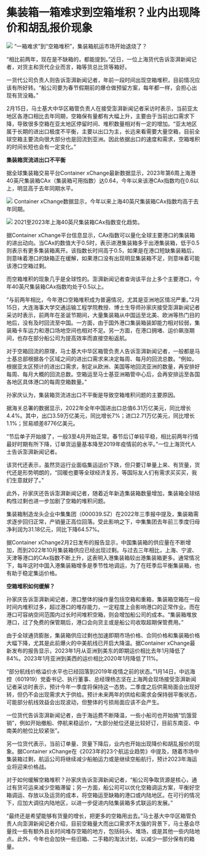 # 集装箱一箱难求到空箱堆积？业内出现降价和胡乱报价现象

![](https://inews.gtimg.com/newsapp_bt/0/15669037899/1000)
“一箱难求”到“空箱堆积”，集装箱航运市场开始退烧了？

“相比前两年，现在是不缺箱的，都能提到。”近日，一位上海货代告诉澎湃新闻记者，对货主和货代企业而言，箱等货总比货等箱好。

一货代公司负责人则告诉澎湃新闻记者，年前一段时间出现空箱堆积，目前情况应该有所好转。“船公司要为春节假期前的爆仓做预留方案，每年都一样，会担心出现有货没箱。”

2月15日，马士基大中华区箱管负责人在接受澎湃新闻记者采访时表示，当前亚太地区各港口相比去年同期，空箱保有量都有大幅上升，主要由于当前出口需求下降，导致很多空箱在亚太地区停留时间、堆积数量相对有一定的增加。“亚太地区属于长期的进出口极度不平衡，主要以出口为主，长远来看需要大量空箱，目前全球空箱主要流向很大部分也是回流到亚洲。因此依据出口的速度和需求，空箱堆积的时间长短也会有一定变化。”

**集装箱货流进出口不平衡**

据全球集装箱交易平台Container
xChange最新数据显示，2023年第6周上海港40英尺集装箱CAx（集装箱可用指数）达0.64，今年以来该港CAx指数均在0.6以上，明显高于去年同期水平。

![](https://inews.gtimg.com/newsapp_bt/0/15669037901/1000)
Container xChange数据显示，今年以来上海40英尺集装箱CAx指数均高于去年同期。

![](https://inews.gtimg.com/newsapp_bt/0/15669037904/1000)
2021至2023年上海40英尺集装箱CAx指数变化趋势。

据Container
xChange平台信息显示，CAx指数可以量化全球主要港口的集装箱的进出动向。当CAx的数值大于0.5时，表示进港集装箱多于出港集装箱，低于0.5则表示有更多集装箱离开。该指数长时间高于0.5，如果是在港口短缺集装箱后，则意味着港口的缺箱正在缓解，如果港口没有出现明显集装箱不足，则意味着可能该港口空箱过剩。

而空箱堆积的现象几乎是全球性的。澎湃新闻记者查询该平台上多个主要港口，今年40英尺集装箱CAx指数均处于0.5以上。

“与前两年相比，今年港口空箱堆积成为普遍情况，尤其是亚洲地区情况严重。”2月15日，大连海事大学交通运输工程学院教授、博士生导师孙家庆接受澎湃新闻记者采访时表示，前两年在圣诞节期间，大量集装箱从中国运至北美、欧洲等热门目的地后，没有及时回流至中国。一方面，由于国外港口集装箱装卸能力相对较弱，集装箱卡车运力和港口场地空间也相对不足。另一方面，在港口拥堵、运价飙涨期间，也存在部分船公司为提高效率而直接空船返航。

对于空箱回流的原理，马士基大中华区箱管负责人告诉澎湃新闻记者，一般都是马士基总部根据各个区域之间的进出口需求来决定每周、每月的回流总数。“例如，根据亚太区预计的进出口需求，制定从欧洲、美国等地回流亚洲的数量，再安排好每周、每月大概的回流总数。空箱运至马士基亚洲箱管中心后，会再安排运至各国各地区具体港口的每周空箱数量。”

孙家庆认为，集装箱货流进出口不平衡是导致空箱堆积问题的主要原因。

据海关总署的数据显示，2022年全年中国进出口总值6.31万亿美元，同比增长4.4%。其中，出口3.59万亿美元，同比增长7%；进口2.71万亿美元，同比增长1.1%；贸易顺差8776亿美元。

“节后单子开始接了，一般3至4月开始正常。春节后订单较平稳，相比前两年行情最好时期有所下降，订单货运量基本降至2019年疫情前的水平。”一位上海货代人士告诉澎湃新闻记者。

该货代还表示，虽然货运行业面临集运运价下跌，但只要订单量上来、有货量，货代还是形势明朗的，“回暖也要等全球经济复苏，等国际友人们有需求买买买，我们生意就好了。”

此外，孙家庆还告诉澎湃新闻记者，随着近年新造集装箱数量增加，集装箱全球结构性过剩也进一步加剧了空箱的堆积问题。

集装箱制造龙头企业中集集团（000039.SZ）在2022年三季报中提及，集装箱需求逐步回归正常，产销量正高位回落。受此影响之下，中集集团去年前三季度归母净利润为31.18亿元，同比下降64.57%。

据Container
xChange2月2日发布的报告显示，中国集装箱的供应量在不断增加，而到2022年10月集装箱供应已经出现过剩。与过去三年相比，上海、宁波、天津等港口的CAx指数不断上升，这表明入港集装箱较出港集装箱更多。通常情况下，每年这时中国入港集装箱增多是季节性地调运，为了在旺季后平衡集装箱，也有助于稳定集运价格。

**空箱堆积如何缓解？**

孙家庆告诉澎湃新闻记者，港口整体的操作量包括空箱和重箱，集装箱空箱在一段时间内堆积过多，超过港口的堆存能力，一定程度上会影响港口的正常作业。而在港口可容纳空间范围内过长时间堆积空箱，则会增加船公司的成本。“集装箱堆放港口，过了免费的保管期后，港口会向货主或是船公司收取超期保管费用。”

由于全球通货膨胀，集装箱供应过剩也加速即期市场价格、合同价格和集装箱价格大幅下降，尤其是此前爆火的中美航线已开启大降温。据Container
xChange最新发布的报告显示，2023年1月从亚洲到美东的即期运价相比去年1月降低了84%。2023年1月亚洲到美西的运价相比2020年1月降低了11%。

“部分航线价格溢价水平也已经回落到2019年疫情之前的状态。”1月14日，中远海控（601919）党委书记、执行董事、总经理杨志坚在上海两会现场接受澎湃新闻记者采访时表示，预计今年一季度将保持这一态势。二季度之后供需局面会出现好转，但仍不会出现需求大于供给。预计未来两年的供给和需求会保持弱平衡状态，可能部分航线效益会出现波动，但整体的亏损局面应该不会产生。

一位货代告诉澎湃新闻记者，由于海运费不断降温，一些小船司也开始搞“饥饿营销”，例如开始撤船、停航来稳运价，“大部分舱位还是比较好订，目前东南亚、中南美的舱位比较紧张”。

另一位货代表示，当前订单量、货量下降后，业内也开始出现降价和胡乱报价的现象。据Container
xChange在《2023年的23个航运业趋势》中提及，随着市场中集装箱过剩，航运公司将继续减少船舶运力或是继续空船航行，预计2023年海运业将迎来价格战。

对于如何缓解空箱堆积？孙家庆告诉澎湃新闻记者，“船公司争取货源是核心，通过有货可运来减少空箱滞留；另一方面，船公司可以优化空箱调运方案，平衡好空箱调运、存放以及运货的成本，将空箱运至缺箱的港口或内陆地区。在可行的情况下，应加大调往内陆地区，以进一步促进内陆集装箱多式联运的发展。”

“最终还是希望能够有货量的增长，把更多的空箱用出去。”马士基大中华区箱管负责人向澎湃新闻记者介绍，目前空箱量大而出口需求不太强的背景下，马士基会尽量找一些有额外且长时间堆存空箱的地方，包括码头、堆场，或是其他一些内陆地点。此外，今年也会加快一些旧箱、二手箱的淘汰计划，以减少一部分保有的箱量。

